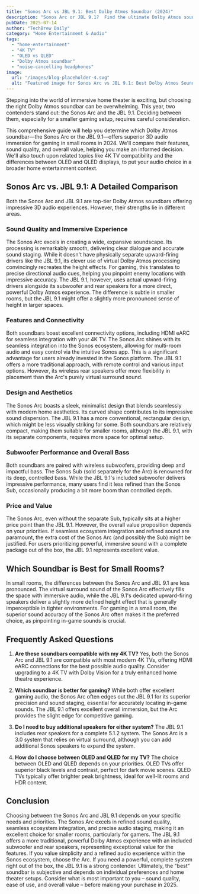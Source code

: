 ```yaml
---
title: "Sonos Arc vs JBL 9.1: Best Dolby Atmos Soundbar (2024)"
description: "Sonos Arc or JBL 9.1?  Find the ultimate Dolby Atmos soundbar for immersive 3D gaming audio in small rooms.  Compare features, sound quality, & more! Read our expert review to make the best choice for your 4K TV setup."
pubDate: 2025-07-14
author: "TechBrew Daily"
category: "Home Entertainment & Audio"
tags:
  - "home-entertainment"
  - "4K TV"
  - "OLED vs QLED"
  - "Dolby Atmos soundbar"
  - "noise-cancelling headphones"
image:
  url: "/images/blog-placeholder-4.svg"
  alt: "Featured image for Sonos Arc vs JBL 9.1: Best Dolby Atmos Soundbar (2024)"
---
```


Stepping into the world of immersive home theater is exciting, but choosing the right Dolby Atmos soundbar can be overwhelming.  This year, two contenders stand out: the Sonos Arc and the JBL 9.1.  Deciding between them, especially for a smaller gaming setup, requires careful consideration.


This comprehensive guide will help you determine which Dolby Atmos soundbar—the Sonos Arc or the JBL 9.1—offers superior 3D audio immersion for gaming in small rooms in 2024. We'll compare their features, sound quality, and overall value, helping you make an informed decision.  We'll also touch upon related topics like 4K TV compatibility and the differences between OLED and QLED displays,  to put your audio choice in a broader home entertainment context.

## Sonos Arc vs. JBL 9.1: A Detailed Comparison

Both the Sonos Arc and JBL 9.1 are top-tier Dolby Atmos soundbars offering impressive 3D audio experiences. However, their strengths lie in different areas.

### Sound Quality and Immersive Experience

The Sonos Arc excels in creating a wide, expansive soundscape. Its processing is remarkably smooth, delivering clear dialogue and accurate sound staging.  While it doesn't have physically separate upward-firing drivers like the JBL 9.1, its clever use of virtual Dolby Atmos processing convincingly recreates the height effects. For gaming, this translates to precise directional audio cues, helping you pinpoint enemy locations with impressive accuracy.  The JBL 9.1, however, uses actual upward-firing drivers alongside its subwoofer and rear speakers for a more direct, powerful Dolby Atmos experience.  The difference is subtle in smaller rooms, but the JBL 9.1 might offer a slightly more pronounced sense of height in larger spaces.

### Features and Connectivity

Both soundbars boast excellent connectivity options, including HDMI eARC for seamless integration with your 4K TV.  The Sonos Arc shines with its seamless integration into the Sonos ecosystem, allowing for multi-room audio and easy control via the intuitive Sonos app. This is a significant advantage for users already invested in the Sonos platform. The JBL 9.1 offers a more traditional approach, with remote control and various input options.  However, its wireless rear speakers offer more flexibility in placement than the Arc's purely virtual surround sound.

### Design and Aesthetics

The Sonos Arc boasts a sleek, minimalist design that blends seamlessly with modern home aesthetics. Its curved shape contributes to its impressive sound dispersion.  The JBL 9.1 has a more conventional, rectangular design, which might be less visually striking for some.  Both soundbars are relatively compact, making them suitable for smaller rooms, although the JBL 9.1, with its separate components, requires more space for optimal setup.

### Subwoofer Performance and Overall Bass

Both soundbars are paired with wireless subwoofers, providing deep and impactful bass.  The Sonos Sub (sold separately for the Arc) is renowned for its deep, controlled bass. While the JBL 9.1's included subwoofer delivers impressive performance, many users find it less refined than the Sonos Sub, occasionally producing a bit more boom than controlled depth.

### Price and Value

The Sonos Arc, even without the separate Sub, typically sits at a higher price point than the JBL 9.1. However, the overall value proposition depends on your priorities. If seamless ecosystem integration and refined sound are paramount, the extra cost of the Sonos Arc (and possibly the Sub) might be justified. For users prioritizing powerful, immersive sound with a complete package out of the box, the JBL 9.1 represents excellent value.

##  Which Soundbar is Best for Small Rooms?

In small rooms, the differences between the Sonos Arc and JBL 9.1 are less pronounced. The virtual surround sound of the Sonos Arc effectively fills the space with immersive audio, while the JBL 9.1's dedicated upward-firing speakers deliver a slightly more defined height effect that is generally imperceptible in tighter environments.   For gaming in a small room, the superior sound accuracy of the Sonos Arc often makes it the preferred choice, as pinpointing in-game sounds is crucial.


## Frequently Asked Questions

1. **Are these soundbars compatible with my 4K TV?** Yes, both the Sonos Arc and JBL 9.1 are compatible with most modern 4K TVs, offering HDMI eARC connections for the best possible audio quality.  Consider upgrading to a 4K TV with Dolby Vision for a truly enhanced home theatre experience.


2. **Which soundbar is better for gaming?** While both offer excellent gaming audio, the Sonos Arc often edges out the JBL 9.1 for its superior precision and sound staging, essential for accurately locating in-game sounds.  The JBL 9.1 offers excellent overall immersion, but the Arc provides the slight edge for competitive gaming.


3. **Do I need to buy additional speakers for either system?** The JBL 9.1 includes rear speakers for a complete 5.1.2 system. The Sonos Arc is a 3.0 system that relies on virtual surround, although you can add additional Sonos speakers to expand the system.


4. **How do I choose between OLED and QLED for my TV?** The choice between OLED and QLED depends on your priorities. OLED TVs offer superior black levels and contrast, perfect for dark movie scenes. QLED TVs typically offer brighter peak brightness, ideal for well-lit rooms and HDR content.


## Conclusion

Choosing between the Sonos Arc and JBL 9.1 depends on your specific needs and priorities.  The Sonos Arc excels in refined sound quality, seamless ecosystem integration, and precise audio staging, making it an excellent choice for smaller rooms, particularly for gamers. The JBL 9.1 offers a more traditional, powerful Dolby Atmos experience with an included subwoofer and rear speakers, representing exceptional value for the features. If you value simplicity and a refined audio experience within the Sonos ecosystem, choose the Arc.  If you need a powerful, complete system right out of the box, the JBL 9.1 is a strong contender. Ultimately, the "best" soundbar is subjective and depends on individual preferences and home theater setups.  Consider what is most important to you – sound quality, ease of use, and overall value – before making your purchase in 2025.